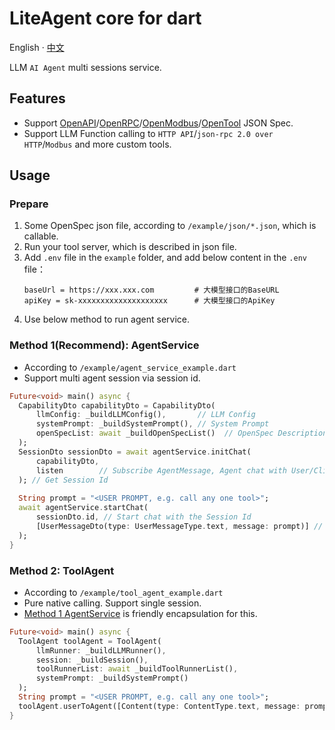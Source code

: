 # LiteAgent core for dart

English · [中文](README-zh_CN.md)

LLM `AI Agent` multi sessions service.

## Features

- Support  [OpenAPI](https://github.com/djbird2046/openapi_dart)/[OpenRPC](https://github.com/djbird2046/openrpc_dart)/[OpenModbus](https://github.com/djbird2046/openmodbus_dart)/[OpenTool](https://github.com/djbird2046/opentool_dart) JSON Spec.
- Support LLM Function calling to `HTTP API`/`json-rpc 2.0 over HTTP`/`Modbus` and more custom tools.

## Usage

### Prepare

1. Some OpenSpec json file, according to `/example/json/*.json`, which is callable.
2. Run your tool server, which is described in json file.
3. Add `.env` file in the `example` folder, and add below content in the `.env` file：
     ```properties
     baseUrl = https://xxx.xxx.com         # 大模型接口的BaseURL
     apiKey = sk-xxxxxxxxxxxxxxxxxxxx      # 大模型接口的ApiKey
     ```
4. Use below method to run agent service.

### Method 1(Recommend): AgentService
- According to `/example/agent_service_example.dart`
- Support multi agent session via session id.

```dart
Future<void> main() async {
  CapabilityDto capabilityDto = CapabilityDto(
      llmConfig: _buildLLMConfig(),       // LLM Config
      systemPrompt: _buildSystemPrompt(), // System Prompt
      openSpecList: await _buildOpenSpecList()  // OpenSpec Description String List
  );
  SessionDto sessionDto = await agentService.initChat(
      capabilityDto,
      listen        // Subscribe AgentMessage, Agent chat with User/Client/LLM/Tools Role
  ); // Get Session Id
  
  String prompt = "<USER PROMPT, e.g. call any one tool>";
  await agentService.startChat(
      sessionDto.id, // Start chat with the Session Id
      [UserMessageDto(type: UserMessageType.text, message: prompt)] // User Content List, support type text/imageUrl
  );
}
```

### Method 2: ToolAgent

- According to `/example/tool_agent_example.dart`
- Pure native calling. Support single session.
- [Method 1 AgentService](#method-1recommend-agentservice) is friendly encapsulation for this.

```dart
Future<void> main() async {
  ToolAgent toolAgent = ToolAgent(
      llmRunner: _buildLLMRunner(),
      session: _buildSession(),
      toolRunnerList: await _buildToolRunnerList(),
      systemPrompt: _buildSystemPrompt()
  );
  String prompt = "<USER PROMPT, e.g. call any one tool>";
  toolAgent.userToAgent([Content(type: ContentType.text, message: prompt)]);
}
```